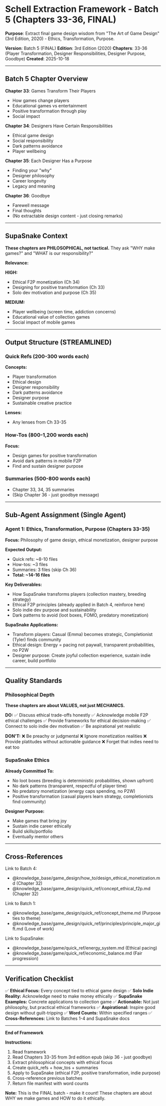 # Schell Extraction Framework - Batch 5 (Chapters 33-36, FINAL)

**Purpose**: Extract final game design wisdom from "The Art of Game Design" (3rd Edition, 2020) - Ethics, Transformation, Purpose.

**Version**: Batch 5 (FINAL)
**Edition**: 3rd Edition (2020)
**Chapters**: 33-36 (Player Transformation, Designer Responsibilities, Designer Purpose, Goodbye)
**Created**: 2025-10-18

---

## Batch 5 Chapter Overview

**Chapter 33**: Games Transform Their Players
- How games change players
- Educational games vs entertainment
- Positive transformation through play
- Social impact

**Chapter 34**: Designers Have Certain Responsibilities
- Ethical game design
- Social responsibility
- Dark patterns avoidance
- Player wellbeing

**Chapter 35**: Each Designer Has a Purpose
- Finding your "why"
- Designer philosophy
- Career longevity
- Legacy and meaning

**Chapter 36**: Goodbye
- Farewell message
- Final thoughts
- (No extractable design content - just closing remarks)

---

## SupaSnake Context

**These chapters are PHILOSOPHICAL, not tactical.** They ask "WHY make games?" and "WHAT is our responsibility?"

**Relevance:**

**HIGH:**
- Ethical F2P monetization (Ch 34)
- Designing for positive transformation (Ch 33)
- Solo dev motivation and purpose (Ch 35)

**MEDIUM:**
- Player wellbeing (screen time, addiction concerns)
- Educational value of collection games
- Social impact of mobile games

---

## Output Structure (STREAMLINED)

### Quick Refs (200-300 words each)

**Concepts:**
- Player transformation
- Ethical design
- Designer responsibility
- Dark patterns avoidance
- Designer purpose
- Sustainable creative practice

**Lenses:**
- Any lenses from Ch 33-35

### How-Tos (800-1,200 words each)

**Focus:**
- Design games for positive transformation
- Avoid dark patterns in mobile F2P
- Find and sustain designer purpose

### Summaries (500-800 words each)

- Chapter 33, 34, 35 summaries
- (Skip Chapter 36 - just goodbye message)

---

## Sub-Agent Assignment (Single Agent)

### Agent 1: Ethics, Transformation, Purpose (Chapters 33-35)

**Focus:** Philosophy of game design, ethical monetization, designer purpose

**Expected Output:**
- Quick refs: ~8-10 files
- How-tos: ~3 files
- Summaries: 3 files (skip Ch 36)
- **Total: ~14-16 files**

**Key Deliverables:**
- How SupaSnake transforms players (collection mastery, breeding strategy)
- Ethical F2P principles (already applied in Batch 4, reinforce here)
- Solo indie dev purpose and sustainability
- Dark patterns to avoid (loot boxes, FOMO, predatory monetization)

**SupaSnake Applications:**
- Transform players: Casual (Emma) becomes strategic, Completionist (Tyler) finds community
- Ethical design: Energy = pacing not paywall, transparent probabilities, no P2W
- Designer purpose: Create joyful collection experience, sustain indie career, build portfolio

---

## Quality Standards

### Philosophical Depth

**These chapters are about VALUES, not just MECHANICS.**

**DO:**
✅ Discuss ethical trade-offs honestly
✅ Acknowledge mobile F2P ethical challenges
✅ Provide frameworks for ethical decision-making
✅ Connect to solo indie dev motivation
✅ Be aspirational yet realistic

**DON'T:**
❌ Be preachy or judgmental
❌ Ignore monetization realities
❌ Provide platitudes without actionable guidance
❌ Forget that indies need to eat too

### SupaSnake Ethics

**Already Committed To:**
- No loot boxes (breeding is deterministic probabilities, shown upfront)
- No dark patterns (transparent, respectful of player time)
- No predatory monetization (energy caps spending, no P2W)
- Positive transformation (casual players learn strategy, completionists find community)

**Designer Purpose:**
- Make games that bring joy
- Sustain indie career ethically
- Build skills/portfolio
- Eventually mentor others

---

## Cross-References

Link to Batch 4:
- @knowledge_base/game_design/how_to/design_ethical_monetization.md (Chapter 32)
- @knowledge_base/game_design/quick_ref/concept_ethical_f2p.md (Chapter 32)

Link to Batch 1:
- @knowledge_base/game_design/quick_ref/concept_theme.md (Purpose ties to theme)
- @knowledge_base/game_design/quick_ref/principles/principle_major_gift.md (Love of work)

Link to SupaSnake:
- @knowledge_base/game/quick_ref/energy_system.md (Ethical pacing)
- @knowledge_base/game/quick_ref/economic_balance.md (Fair progression)

---

## Verification Checklist

✅ **Ethical Focus:** Every concept tied to ethical game design
✅ **Solo Indie Reality:** Acknowledge need to make money ethically
✅ **SupaSnake Examples:** Concrete applications to collection game
✅ **Actionable:** Not just philosophy, but practical ethical frameworks
✅ **Aspirational:** Inspire good design without guilt-tripping
✅ **Word Counts:** Within specified ranges
✅ **Cross-References:** Link to Batches 1-4 and SupaSnake docs

---

**End of Framework**

**Instructions:**
1. Read framework
2. Read Chapters 33-35 from 3rd edition epub (skip 36 - just goodbye)
3. Extract philosophical concepts with ethical focus
4. Create quick_refs + how_tos + summaries
5. Apply to SupaSnake (ethical F2P, positive transformation, indie purpose)
6. Cross-reference previous batches
7. Return file manifest with word counts

**Note:** This is the FINAL batch - make it count! These chapters are about WHY we make games and HOW to do it ethically.
